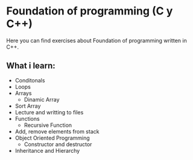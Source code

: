 # Foundation of programming (C y C++)
Here you can find exercises about Foundation of programming written in C++.

## What i learn:
- Conditonals
- Loops
- Arrays
  - Dinamic Array
- Sort Array
- Lecture and writting to files
- Functions
  - Recursive Function
- Add, remove elements from stack
- Object Oriented Programming
  - Constructor and destructor
- Inheritance and Hierarchy
